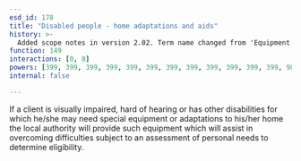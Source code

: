 ```yaml
---
esd_id: 178
title: "Disabled people - home adaptations and aids"
history: >-
  Added scope notes in version 2.02. Term name changed from 'Equipment and adaptations to the home' to 'Disabled people - home adaptations and aids' in version 3.00.
function: 149
interactions: [0, 8]
powers: [399, 399, 399, 399, 399, 399, 399, 399, 399, 399, 399, 399, 986, 986, 986, 986, 2066, 2066, 2066, 2066, 2066, 2066, 2066, 2066, 2066, 2066, 2066, 2066, 2066, 2066, 2066, 2066, 2066, 2066, 2066, 2066, 2477, 2477, 2477, 2477, 2477, 2477, 2479, 2479, 2479, 2479, 2479, 2479, 2705, 2705, 2705, 2705, 2706, 2706, 2706, 2706, 2706]
internal: false

---
```


If a client is visually impaired, hard of hearing or has other disabilities for which he/she may need special equipment or adaptations to his/her home the local authority will provide such equipment which will assist in overcoming difficulties subject to an assessment of personal needs to determine eligibility.

